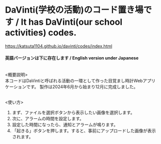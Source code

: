 # DaVinti(学校の活動)のコード置き場です / It has DaVinti(our school activities) codes.
<a>https://katsuta1104.github.io/davinti/codes/index.html</a>
<h4>英語バージョンは下に存在します / English version under Japanese</h4>
<br>
<概要説明><br>
本コードはDaVintiと呼ばれる活動の一環として作った目覚まし時計Webアプリケーションです。
製作は2024年6月から始まり12月に完成しました。<br><br>

<使い方><br>
1. まず、ファイルを選択ボタンから表示したい画像を選択します。
2. 次に、アラームの時間を設定します。
3. 設定した時間になったら、通知とアラームが鳴ります。
4. 「起きる」ボタンを押します。すると、事前にアップロードした画像が表示されます。


<h3></h3>
